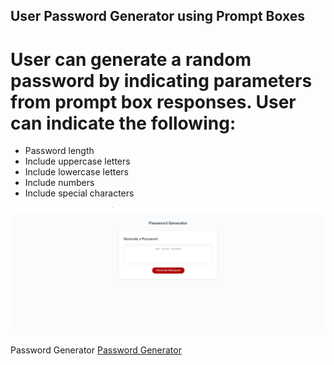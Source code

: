 User Password Generator using Prompt Boxes 
---
# User can generate a random password by indicating parameters from prompt box responses. User can indicate the following:
- Password length 
- Include uppercase letters
- Include lowercase letters
- Include numbers
- Include special characters

![Image of FullStackable](/passwordgeneratorscreenshot.png)


Password Generator [Password Generator](https://dcanales8.github.io/fictional-octo-journey/)
